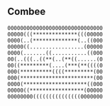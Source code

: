 ## Combee

    000000000000000000000000000000
    00000(((**************(((00000
    0000(..(**************(..((000
    00000((.................(00000
    0000(.......((...........((000
    00(..(((..((**(..(**((......(0
    00((*********(....(***(**((((0
    000(**********((((*********(00
    000(***********************(00
    0000(********************((000
    00000((*****************(00000
    00000000(((((((((((((((0000000
